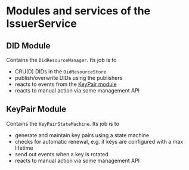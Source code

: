 # Modules and services of the IssuerService

## DID Module

Contains the `DidResourceManager`. Its job is to

- CRU(D) DIDs in the `DidResourceStore`
- publish/overwrite DIDs using the publishers
- reacts to events from the [KeyPair module](#keypair-module)
- reacts to manual action via some management API

## KeyPair Module

Contains the `KeyPairStateMachine`. Its job is to

- generate and maintain key pairs using a state machine
- checks for automatic renewal, e.g. if keys are configured with a max lifetime
- send out events when a key is rotated
- reacts to manual action via some management API
